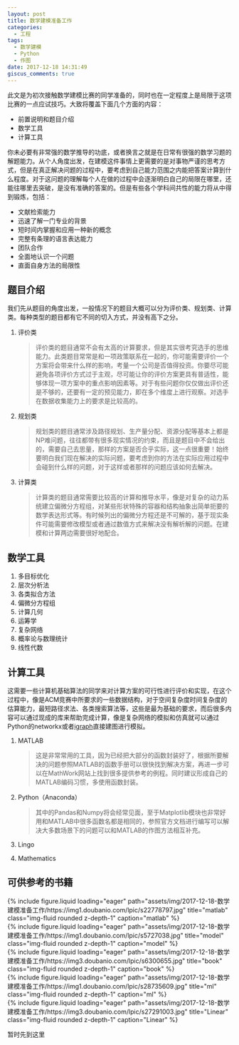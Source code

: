 ```yaml
---
layout: post
title: 数学建模准备工作
categories:
  - 工程
tags:
  - 数学建模
  - Python
  - 作图
date: 2017-12-18 14:31:49
giscus_comments: true
---
```


此文是为初次接触数学建模比赛的同学准备的，同时也在一定程度上是局限于这项比赛的一点应试技巧。大致将覆盖下面几个方面的内容：

- 前置说明和题目介绍
- 数学工具
- 计算工具

<!-- more -->

你未必要有非常强的数学推导的功底，或者换言之就是在日常有很强的数学习题的解题能力。从个人角度出发，在建模这件事情上更需要的是对事物严谨的思考方式，但是在真正解决问题的过程中，要考虑到自己能力范围之内能把答案计算到什么程度。对于这问题的理解每个人在做的过程中会逐渐明白自己的局限在哪里，还能往哪里去突破，是没有准确的答案的。但是有些各个学科间共性的能力将从中得到锻炼，包括：

- 文献检索能力
- 迅速了解一门专业的背景
- 短时间内掌握和应用一种新的概念
- 完整有条理的语言表达能力
- 团队合作
- 全面地认识一个问题
- 直面自身方法的局限性

## 题目介绍

我们先从题目的角度出发，一般情况下的题目大概可以分为评价类、规划类、计算类。每种类型的题目都有它不同的切入方式，并没有高下之分。

1. 评价类

   > 评价类的题目通常不会有太高的计算要求，但是其实很考究选手的思维能力。此类题目常常是和一项政策联系在一起的，你可能需要评价一个方案将会带来什么样的影响，考量一个公司是否值得投资。你要尽可能避免各项评价方式过于主观，尽可能让你的评价方案更具有普适性，能够体现一项方案中的重点影响因素等。对于有些问题你仅仅做出评价还是不够的，还要有一定的预见能力，即在多个维度上进行观察。对选手在数据收集能力上的要求是比较高的。

2. 规划类

   > 规划类的题目通常涉及路径规划、生产量分配、资源分配等基本上都是NP难问题，往往都带有很多现实情况的约束，而且是题目中不会给出的，需要自己去思量，那样的方案是否合乎实际，这一点很重要！始终要明白我们现在解决的实际问题，要考虑到你的方法在实际应用过程中会碰到什么样的问题，对于这样或者那样的问题应该如何去解决。

3. 计算类
   > 计算类的题目通常需要比较高的计算和推导水平，像是对复杂的动力系统建立偏微分方程组，对某些形状特殊的容器和结构抽象出简单扼要的数学表达形式等。有时候列出的偏微分方程还是不可解的，基于现实条件可能需要修改模型或者通过数值方式来解决没有解析解的问题。在建模和计算两边需要很好地配合。

## 数学工具

1. 多目标优化
1. 层次分析法
1. 各类拟合方法
1. 偏微分方程组
1. 计算几何
1. 运筹学
1. 复杂网络
1. 概率论与数理统计
1. 线性代数

## 计算工具

这需要一些计算机基础算法的同学来对计算方案的可行性进行评价和实现，在这个过程中，像是ACM竞赛中所要求的一些数据结构，对于空间复杂度时间复杂度的估算能力，最短路径求法、各类搜索算法等，这些是最为基础的要求，而后很多内容可以通过现成的库来帮助完成计算，像是复杂网络的模拟和仿真就可以通过Python的networkx或者[igraph](http://igraph.org)直接建图进行模拟。

1. MATLAB

   > 这是非常常用的工具，因为已经把大部分的函数封装好了，根据所要解决的问题参照MATLAB的函数手册可以很快找到解决方案，再进一步可以在MathWork网站上找到很多提供参考的例程。同时建议形成自己的MATLAB编码习惯，多使用函数封装。

2. Python（Anaconda）

   > 其中的Pandas和Numpy将会经常见面，至于Matplotlib模块也非常好用和MATLAB中很多函数名都是相同的，参照官方文档进行编写可以解决大多数场景下的问题可以和MATLAB的作图方法相互补充。

3. Lingo

4. Mathematics

## 可供参考的书籍

<div class="row">
    <div class="col-sm mt-3 mt-md-0">
        {% include figure.liquid loading="eager" path="assets/img/2017-12-18-数学建模准备工作/https://img1.doubanio.com/lpic/s22778797.jpg" title="matlab" class="img-fluid rounded z-depth-1" caption="matlab" %}
    </div>
</div>
<div class="row">
    <div class="col-sm mt-3 mt-md-0">
        {% include figure.liquid loading="eager" path="assets/img/2017-12-18-数学建模准备工作/https://img1.doubanio.com/lpic/s5727038.jpg" title="model" class="img-fluid rounded z-depth-1" caption="model" %}
    </div>
</div>
<div class="row">
    <div class="col-sm mt-3 mt-md-0">
        {% include figure.liquid loading="eager" path="assets/img/2017-12-18-数学建模准备工作/https://img3.doubanio.com/lpic/s6300655.jpg" title="book" class="img-fluid rounded z-depth-1" caption="book" %}
    </div>
</div>
<div class="row">
    <div class="col-sm mt-3 mt-md-0">
        {% include figure.liquid loading="eager" path="assets/img/2017-12-18-数学建模准备工作/https://img1.doubanio.com/lpic/s28735609.jpg" title="ml" class="img-fluid rounded z-depth-1" caption="ml" %}
    </div>
</div>
<div class="row">
    <div class="col-sm mt-3 mt-md-0">
        {% include figure.liquid loading="eager" path="assets/img/2017-12-18-数学建模准备工作/https://img3.doubanio.com/lpic/s27291003.jpg" title="Linear" class="img-fluid rounded z-depth-1" caption="Linear" %}
    </div>
</div>

暂时先到这里
